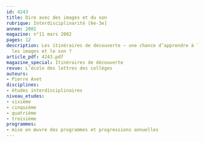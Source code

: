 ```yaml
---
id: 4243
title: Dire avec des images et du son 
rubrique: Interdisciplinarité [6e-3e]
annee: 2001
magazine: n°11 mars 2002
pages: 12
description: Les itinéraires de découverte – une chance d’apprendre à lire et à écrire
  les images et le son ?
article_pdf: 4243.pdf
magazine_special: Itinéraires de découverte
revue: L’école des lettres des collèges
auteurs:
- Pierre Avet
disciplines:
- études interdisciplinaires
niveau_etudes:
- sixième
- cinquième
- quatrième
- troisième
programmes:
- mise en œuvre des programmes et progressions annuelles
---
```

